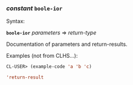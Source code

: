 ### <em>constant</em> <strong>`boole-ior`</strong>

Syntax:

<strong>`boole-ior`</strong> <em>parameters</em> => <em>return-type</em>

Documentation of parameters and return-results.

Examples (not from CLHS...):

```lisp
CL-USER> (example-code 'a 'b 'c)

'return-result
```
